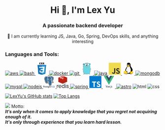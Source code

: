 <h1 align="center">Hi 👋, I'm Lex Yu</h1>
<h3 align="center">A passionate backend developer</h3>
<p align="center">🌱 I am currently learning JS, Java, Go, Spring, DevOps skills, and anything interesting</p>

<h3 align="left">Languages and Tools:</h3>
<p align="left" > <a href="https://aws.amazon.com" target="_blank" rel="noreferrer"> <img src="https://d1yjjnpx0p53s8.cloudfront.net/styles/logo-original-577x577/s3/102017/logo_0.png?ahfjomQ0VKp4nkiMoEHmHxXQZGYBHdpj&itok=Hr4b70AV" alt="aws" width="40" height="40" style=""/> </a> <a href="https://www.gnu.org/software/bash/" target="_blank" rel="noreferrer"> <img src="https://cdn-icons-png.flaticon.com/512/919/919837.png" alt="bash" width="40" height="40"/> </a> <a href="https://www.w3schools.com/css/" target="_blank" rel="noreferrer"> <img src="https://raw.githubusercontent.com/devicons/devicon/master/icons/css3/css3-original-wordmark.svg" alt="css3" width="40" height="40"/> </a> <a href="https://www.docker.com/" target="_blank" rel="noreferrer"> <img src="https://cdn-icons-png.flaticon.com/512/919/919853.png" alt="docker" width="40" height="40"/> </a> <a href="https://git-scm.com/" target="_blank" rel="noreferrer"> <img src="https://www.vectorlogo.zone/logos/git-scm/git-scm-icon.svg" alt="git" width="40" height="40"/> </a> <a href="https://golang.org" target="_blank" rel="noreferrer"> <img src="https://raw.githubusercontent.com/devicons/devicon/master/icons/go/go-original.svg" alt="go" width="40" height="40"/> </a> <a href="https://www.java.com" target="_blank" rel="noreferrer"> <img src="https://cdn-icons-png.flaticon.com/512/1183/1183669.png" alt="java" width="40" height="40"/> </a> <a href="https://developer.mozilla.org/en-US/docs/Web/JavaScript" target="_blank" rel="noreferrer"> <img src="https://raw.githubusercontent.com/devicons/devicon/master/icons/javascript/javascript-original.svg" alt="javascript" width="40" height="40"/> </a> <a href="https://www.linux.org/" target="_blank" rel="noreferrer"> <img src="https://raw.githubusercontent.com/devicons/devicon/master/icons/linux/linux-original.svg" alt="linux" width="40" height="40"/> </a> <a href="https://www.mongodb.com/" target="_blank" rel="noreferrer"> <img src="https://img.icons8.com/?size=512&id=74402&format=png" alt="mongodb" width="40" height="40"/> </a> <a href="https://www.mysql.com/" target="_blank" rel="noreferrer"> <img src="https://github.com/TLexYuW/TLexYuW/assets/84486286/433a8840-2e65-4c42-9686-c8b352730013" alt="mysql" width="40" height="40"/> </a> <a href="https://nodejs.org" target="_blank" rel="noreferrer"> <img src="https://cdn-icons-png.flaticon.com/512/919/919825.png" alt="nodejs" width="40" height="40"/> </a> <a href="https://www.postgresql.org" target="_blank" rel="noreferrer"> <img src="https://raw.githubusercontent.com/devicons/devicon/master/icons/postgresql/postgresql-original-wordmark.svg" alt="postgresql" width="40" height="40"/> </a> <a href="https://redis.io" target="_blank" rel="noreferrer"> <img src="https://raw.githubusercontent.com/devicons/devicon/master/icons/redis/redis-original-wordmark.svg" alt="redis" width="40" height="40"/> </a> <a href="https://spring.io/" target="_blank" rel="noreferrer"> <img src="https://www.vectorlogo.zone/logos/springio/springio-icon.svg" alt="spring" width="40" height="40"/> </a> <a href="https://www.typescriptlang.org/" target="_blank" rel="noreferrer"> <img src="https://raw.githubusercontent.com/devicons/devicon/master/icons/typescript/typescript-original.svg" alt="typescript" width="40" height="40"/> </a> <a href="https://vuejs.org/" target="_blank" rel="noreferrer"> <img src="https://raw.githubusercontent.com/devicons/devicon/master/icons/vuejs/vuejs-original-wordmark.svg" alt="vuejs" width="40" height="40"/> </a> <a href="https://astro.build/" target="_blank" rel="noreferrer"> <img src="https://astro.js.org/astro.png" alt="astro" width="40" height="40"/></a> <img src="https://github.com/TLexYuW/TLexYuW/assets/84486286/5efd368a-ac7a-4638-a1a6-3483764a81ce" alt="html" width="40" height="40"/> <img src="https://github.com/TLexYuW/TLexYuW/assets/84486286/b42f9f92-d2db-4fb7-b426-89ed239c8ad0" alt="css" width="40" height="40"/> </p>

[![LexYu's GitHub stats](https://github-readme-stats.vercel.app/api?username=TLexYuW&show_icons=true&count_private=true&locale=en&theme=cobalt2)](https://github.com/anuraghazra/github-readme-stats)
[![Top Langs](https://github-readme-stats.vercel.app/api/top-langs/?username=TLexYuW&layout=pie&show_icons=true&theme=cobalt2&hide=css,html)](https://github.com/anuraghazra/github-readme-stats)


<img src="https://user-images.githubusercontent.com/84486286/217135239-81d1903d-f6ae-416e-a609-348bfd10cd71.png" width="50px"> Motto:</br>
**_It‘s only when it comes to apply knowledge that you regret not acquiring enough of it.</br> It's only through experience that you learn hard lesson._**
